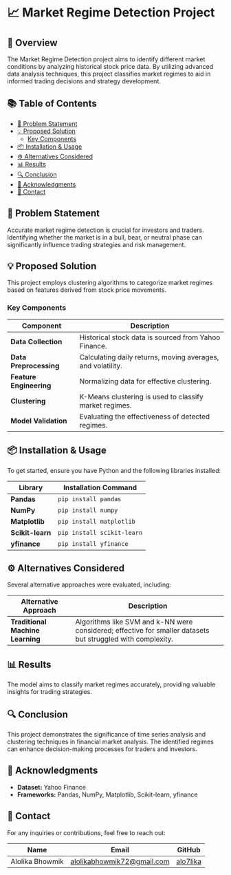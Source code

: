 # 📈 Market Regime Detection Project

## 📖 Overview
The Market Regime Detection project aims to identify different market conditions by analyzing historical stock price data. By utilizing advanced data analysis techniques, this project classifies market regimes to aid in informed trading decisions and strategy development.

## 📚 Table of Contents
- [🚀 Problem Statement](#-problem-statement)
- [💡 Proposed Solution](#-proposed-solution)
  - [Key Components](#key-components)
- [📦 Installation & Usage](#-installation--usage)
- [⚙️ Alternatives Considered](#-alternatives-considered)
- [📊 Results](#-results)
- [🔍 Conclusion](#-conclusion)
- [🤝 Acknowledgments](#-acknowledgments)
- [📧 Contact](#-contact)

## 🚀 Problem Statement
Accurate market regime detection is crucial for investors and traders. Identifying whether the market is in a bull, bear, or neutral phase can significantly influence trading strategies and risk management.

## 💡 Proposed Solution
This project employs clustering algorithms to categorize market regimes based on features derived from stock price movements.

### Key Components
| Component               | Description                                                  |
|-------------------------|--------------------------------------------------------------|
| **Data Collection**     | Historical stock data is sourced from Yahoo Finance.       |
| **Data Preprocessing**  | Calculating daily returns, moving averages, and volatility. |
| **Feature Engineering** | Normalizing data for effective clustering.                  |
| **Clustering**          | K-Means clustering is used to classify market regimes.      |
| **Model Validation**    | Evaluating the effectiveness of detected regimes.           |

## 📦 Installation & Usage
To get started, ensure you have Python and the following libraries installed:

| Library          | Installation Command                     |
|------------------|------------------------------------------|
| **Pandas**       | `pip install pandas`                     |
| **NumPy**        | `pip install numpy`                      |
| **Matplotlib**   | `pip install matplotlib`                 |
| **Scikit-learn** | `pip install scikit-learn`               |
| **yfinance**     | `pip install yfinance`                   |

## ⚙️ Alternatives Considered
Several alternative approaches were evaluated, including:

| Alternative Approach       | Description                                      |
|----------------------------|--------------------------------------------------|
| **Traditional Machine Learning** | Algorithms like SVM and k-NN were considered; effective for smaller datasets but struggled with complexity. |

## 📊 Results
The model aims to classify market regimes accurately, providing valuable insights for trading strategies.

## 🔍 Conclusion
This project demonstrates the significance of time series analysis and clustering techniques in financial market analysis. The identified regimes can enhance decision-making processes for traders and investors.

## 🤝 Acknowledgments
- **Dataset:** Yahoo Finance
- **Frameworks:** Pandas, NumPy, Matplotlib, Scikit-learn, yfinance

## 📧 Contact
For any inquiries or contributions, feel free to reach out:

| Name               | Email                       | GitHub             |
|--------------------|-----------------------------|---------------------|
| Alolika Bhowmik    | alolikabhowmik72@gmail.com   | [alo7lika](https://github.com/alo7lika) |
